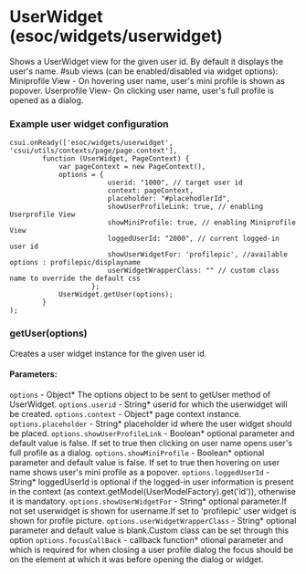 # UserWidget (esoc/widgets/userwidget)

  Shows a UserWidget view for the given user id. 
  By default it displays the user's name.
  #sub views (can be enabled/disabled via widget options):
  Miniprofile View - On hovering user name, user's mini profile is shown as popover.
  Userprofile View- On clicking user name, user's full profile is opened as a dialog.

### Example user widget configuration

    csui.onReady(['esoc/widgets/userwidget', 'csui/utils/contexts/page/page.context'],
            function (UserWidget, PageContext) {
                var pageContext = new PageContext(),
                options = {
                            userid: "1000", // target user id
                            context: pageContext,
                            placeholder: "#placehodlerId",
                            showUserProfileLink: true, // enabling Userprofile View
                            showMiniProfile: true, // enabling Miniprofile View
                            loggedUserId: "2000", // current logged-in user id
                            showUserWidgetFor: 'profilepic', //available options : profilepic/displayname
                            userWidgetWrapperClass: "" // custom class name to override the default css
                        };
                UserWidget.getUser(options);
            }
    );

### getUser(options)

  Creates a user widget instance for the given user id.

#### Parameters:
`options` - Object* The options object to be sent to getUser method of UserWidget.
`options.userid` - String* userid for which the userwidget will be created.
`options.context` - Object* page context instance.
`options.placeholder` - String* placeholder id where the user widget should be placed.
`options.showUserProfileLink` - Boolean* optional parameter and default value is false. If set to
    true then clicking on user name opens user's full profile as a dialog.
`options.showMiniProfile` - Boolean* optional parameter and default value is false. If set to
    true then hovering on user name shows user's mini profile as a popover.
`options.loggedUserId` - String* loggedUserId is optional if the logged-in user information is
    present in the context (as context.getModel(UserModelFactory).get('id')), otherwise it is mandatory.
`options.showUserWidgetFor` - String* optional parameter.If not set userwidget is shown for
    username.If set to 'profilepic' user widget is shown for profile picture.
 `options.userWidgetWrapperClass` - String* optional parameter and default value is blank.Custom class can be set through this option
 `options.focusCallBack` - callback function* otional parameter and which is required for when closing a user profile dialog the focus should be on the element at which it was before opening the dialog or widget.